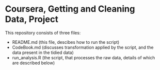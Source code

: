 Coursera, Getting and Cleaning Data, Project
============================================

This repository consists of three files:
* README.md (this file, descibes how to run the script)
* CodeBook.md (discusses transformation applied by the script, and the data present in the tidied data)
* run_analysis.R (the script, that processes the raw data, details of which are described below)


